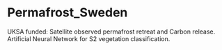# Permafrost_Sweden
UKSA funded: Satellite observed permafrost retreat and Carbon release. Artificial Neural Network for S2 vegetation classification.
